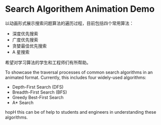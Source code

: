 # Search Algorithem Animation Demo

以动画形式展示搜索问题算法的遍历过程，目前包括四个常用算法：

- 深度优先搜索
- 广度优先搜索
- 贪婪最佳优先搜索
- A 星搜索

希望对学习算法的学生和工程师们有所帮助。

To showcase the traversal processes of common search algorithms in an animated format. Currently, this includes four widely-used algorithms:

- Depth-First Search (DFS)
- Breadth-First Search (BFS)
- Greedy Best-First Search
- A* Search
  
hopH this can be of help to students and engineers in understanding these algorithms.